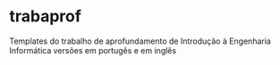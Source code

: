 # trabaprof
Templates do trabalho de aprofundamento de Introdução à Engenharia Informática versões em portugês e em inglês
